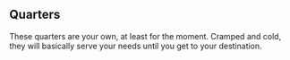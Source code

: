 ## Quarters

These quarters are your own, at least for the moment. Cramped and cold, they will basically serve your needs until you get to your destination.
